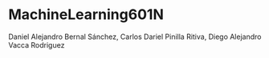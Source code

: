 # MachineLearning601N
Daniel Alejandro Bernal Sánchez, Carlos Dariel Pinilla Ritiva, Diego Alejandro Vacca Rodriguez
